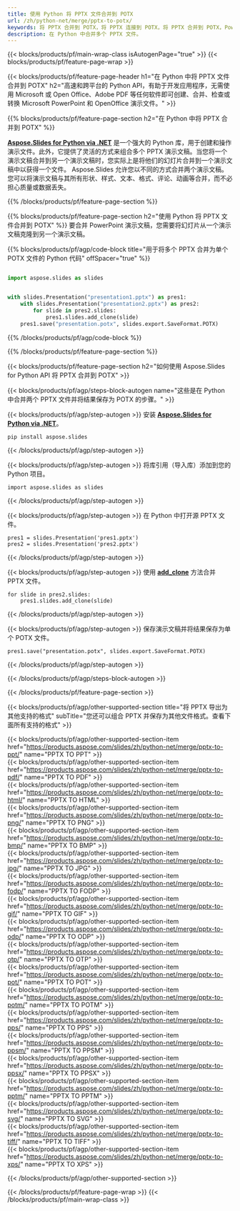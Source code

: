 ```yaml
---
title: 使用 Python 将 PPTX 文件合并到 POTX
url: /zh/python-net/merge/pptx-to-potx/
keywords: 将 PPTX 合并到 POTX，将 PPTX 连接到 POTX，将 PPTX 合并到 POTX，PowerPoint，演示文稿，POTX，Python，Aspose
description: 在 Python 中合并多个 PPTX 文件。
---
```


{{< blocks/products/pf/main-wrap-class isAutogenPage="true" >}}
{{< blocks/products/pf/feature-page-wrap >}}

{{< blocks/products/pf/feature-page-header h1="在 Python 中将 PPTX 文件合并到 POTX" h2="高速和跨平台的 Python API，有助于开发应用程序，无需使用 Microsoft 或 Open Office、Adobe PDF 等任何软件即可创建、合并、检查或转换 Microsoft PowerPoint 和 OpenOffice 演示文件。" >}}

{{% blocks/products/pf/feature-page-section h2="在 Python 中将 PPTX 合并到 POTX" %}}

[**Aspose.Slides for Python via .NET**](https://products.aspose.com/slides/zh/python-net/) 是一个强大的 Python 库，用于创建和操作演示文件。此外，它提供了灵活的方式来组合多个 PPTX 演示文稿。当您将一个演示文稿合并到另一个演示文稿时，您实际上是将他们的幻灯片合并到一个演示文稿中以获得一个文件。 Aspose.Slides 允许您以不同的方式合并两个演示文稿。您可以将演示文稿与其所有形状、样式、文本、格式、评论、动画等合并，而不必担心质量或数据丢失。

{{% /blocks/products/pf/feature-page-section %}}

{{% blocks/products/pf/feature-page-section  h2="使用 Python 将 PPTX 文件合并到 POTX" %}}
要合并 PowerPoint 演示文稿，您需要将幻灯片从一个演示文稿克隆到另一个演示文稿。

{{% blocks/products/pf/agp/code-block title="用于将多个 PPTX 合并为单个 POTX 文件的 Python 代码" offSpacer="true" %}}

```python

import aspose.slides as slides


with slides.Presentation("presentation1.pptx") as pres1:
    with slides.Presentation("presentation2.pptx") as pres2:
        for slide in pres2.slides:
            pres1.slides.add_clone(slide)
    pres1.save("presentation.potx", slides.export.SaveFormat.POTX)
```


{{% /blocks/products/pf/agp/code-block %}}

{{% /blocks/products/pf/feature-page-section %}}

{{< blocks/products/pf/feature-page-section  h2="如何使用 Aspose.Slides for Python API 将 PPTX 合并到 POTX" >}}

{{< blocks/products/pf/agp/steps-block-autogen name="这些是在 Python 中合并两个 PPTX 文件并将结果保存为 POTX 的步骤。" >}}

{{< blocks/products/pf/agp/step-autogen >}}
安装 [**Aspose.Slides for Python via .NET**](https://products.aspose.com/slides/zh/python-net/)。
```
pip install aspose.slides
```
{{< /blocks/products/pf/agp/step-autogen >}}

{{< blocks/products/pf/agp/step-autogen >}}
将库引用（导入库）添加到您的 Python 项目。
```
import aspose.slides as slides
```
{{< /blocks/products/pf/agp/step-autogen >}}

{{< blocks/products/pf/agp/step-autogen >}}
在 Python 中打开源 PPTX 文件。
```
pres1 = slides.Presentation('pres1.pptx')
pres2 = slides.Presentation('pres2.pptx')
```
{{< /blocks/products/pf/agp/step-autogen >}}

{{< blocks/products/pf/agp/step-autogen >}}
使用 [**add_clone**](https://reference.aspose.com/slides/python-net/aspose.slides/islidecollection/#methods) 方法合并 PPTX 文件。
```
for slide in pres2.slides:
    pres1.slides.add_clone(slide)
```
{{< /blocks/products/pf/agp/step-autogen >}}

{{< blocks/products/pf/agp/step-autogen >}}
保存演示文稿并将结果保存为单个 POTX 文件。
```
pres1.save("presentation.potx", slides.export.SaveFormat.POTX)
```

{{< /blocks/products/pf/agp/step-autogen >}}

{{< /blocks/products/pf/agp/steps-block-autogen >}}

{{< /blocks/products/pf/feature-page-section >}}

{{< blocks/products/pf/agp/other-supported-section title="将 PPTX 导出为其他支持的格式" subTitle="您还可以组合 PPTX 并保存为其他文件格式。查看下面所有支持的格式" >}}

{{< blocks/products/pf/agp/other-supported-section-item href="https://products.aspose.com/slides/zh/python-net/merge/pptx-to-ppt/" name="PPTX TO PPT" >}}  
{{< blocks/products/pf/agp/other-supported-section-item href="https://products.aspose.com/slides/zh/python-net/merge/pptx-to-pdf/" name="PPTX TO PDF" >}}  
{{< blocks/products/pf/agp/other-supported-section-item href="https://products.aspose.com/slides/zh/python-net/merge/pptx-to-html/" name="PPTX TO HTML" >}}  
{{< blocks/products/pf/agp/other-supported-section-item href="https://products.aspose.com/slides/zh/python-net/merge/pptx-to-png/" name="PPTX TO PNG" >}}  
{{< blocks/products/pf/agp/other-supported-section-item href="https://products.aspose.com/slides/zh/python-net/merge/pptx-to-bmp/" name="PPTX TO BMP" >}}  
{{< blocks/products/pf/agp/other-supported-section-item href="https://products.aspose.com/slides/zh/python-net/merge/pptx-to-jpg/" name="PPTX TO JPG" >}}  
{{< blocks/products/pf/agp/other-supported-section-item href="https://products.aspose.com/slides/zh/python-net/merge/pptx-to-fodp/" name="PPTX TO FODP" >}}  
{{< blocks/products/pf/agp/other-supported-section-item href="https://products.aspose.com/slides/zh/python-net/merge/pptx-to-gif/" name="PPTX TO GIF" >}}  
{{< blocks/products/pf/agp/other-supported-section-item href="https://products.aspose.com/slides/zh/python-net/merge/pptx-to-odp/" name="PPTX TO ODP" >}}  
{{< blocks/products/pf/agp/other-supported-section-item href="https://products.aspose.com/slides/zh/python-net/merge/pptx-to-otp/" name="PPTX TO OTP" >}}  
{{< blocks/products/pf/agp/other-supported-section-item href="https://products.aspose.com/slides/zh/python-net/merge/pptx-to-pot/" name="PPTX TO POT" >}}  
{{< blocks/products/pf/agp/other-supported-section-item href="https://products.aspose.com/slides/zh/python-net/merge/pptx-to-potm/" name="PPTX TO POTM" >}}  
{{< blocks/products/pf/agp/other-supported-section-item href="https://products.aspose.com/slides/zh/python-net/merge/pptx-to-pps/" name="PPTX TO PPS" >}}  
{{< blocks/products/pf/agp/other-supported-section-item href="https://products.aspose.com/slides/zh/python-net/merge/pptx-to-ppsm/" name="PPTX TO PPSM" >}}  
{{< blocks/products/pf/agp/other-supported-section-item href="https://products.aspose.com/slides/zh/python-net/merge/pptx-to-ppsx/" name="PPTX TO PPSX" >}}  
{{< blocks/products/pf/agp/other-supported-section-item href="https://products.aspose.com/slides/zh/python-net/merge/pptx-to-pptm/" name="PPTX TO PPTM" >}}  
{{< blocks/products/pf/agp/other-supported-section-item href="https://products.aspose.com/slides/zh/python-net/merge/pptx-to-svg/" name="PPTX TO SVG" >}}  
{{< blocks/products/pf/agp/other-supported-section-item href="https://products.aspose.com/slides/zh/python-net/merge/pptx-to-tiff/" name="PPTX TO TIFF" >}}  
{{< blocks/products/pf/agp/other-supported-section-item href="https://products.aspose.com/slides/zh/python-net/merge/pptx-to-xps/" name="PPTX TO XPS" >}}  


{{< /blocks/products/pf/agp/other-supported-section >}}

{{< /blocks/products/pf/feature-page-wrap >}}
{{< /blocks/products/pf/main-wrap-class >}}